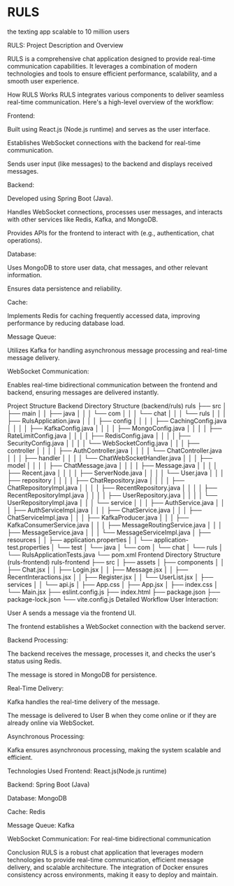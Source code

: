 # RULS
the texting app scalable to 10 million users 


RULS: Project Description and Overview 

RULS is a comprehensive chat application designed to provide real-time communication capabilities. It leverages a combination of modern technologies and tools to ensure efficient performance, scalability, and a smooth user experience.

How RULS Works
RULS integrates various components to deliver seamless real-time communication. Here's a high-level overview of the workflow:

Frontend:

Built using React.js (Node.js runtime) and serves as the user interface.

Establishes WebSocket connections with the backend for real-time communication.

Sends user input (like messages) to the backend and displays received messages.

Backend:

Developed using Spring Boot (Java).

Handles WebSocket connections, processes user messages, and interacts with other services like Redis, Kafka, and MongoDB.

Provides APIs for the frontend to interact with (e.g., authentication, chat operations).

Database:

Uses MongoDB to store user data, chat messages, and other relevant information.

Ensures data persistence and reliability.

Cache:

Implements Redis for caching frequently accessed data, improving performance by reducing database load.

Message Queue:

Utilizes Kafka for handling asynchronous message processing and real-time message delivery.

WebSocket Communication:

Enables real-time bidirectional communication between the frontend and backend, ensuring messages are delivered instantly.

Project Structure
Backend Directory Structure (backend/ruls)
ruls
├── src
│   ├── main
│   │   ├── java
│   │   │   └── com
│   │   │       └── chat
│   │   │           └── ruls
│   │   │               ├── RulsApplication.java
│   │   │               ├── config
│   │   │               │   ├── CachingConfig.java
│   │   │               │   ├── KafkaConfig.java
│   │   │               │   ├── MongoConfig.java
│   │   │               │   ├── RateLimitConfig.java
│   │   │               │   ├── RedisConfig.java
│   │   │               │   ├── SecurityConfig.java
│   │   │               │   └── WebSocketConfig.java
│   │   │               ├── controller
│   │   │               │   ├── AuthController.java
│   │   │               │   └── ChatController.java
│   │   │               ├── handler
│   │   │               │   └── ChatWebSocketHandler.java
│   │   │               ├── model
│   │   │               │   ├── ChatMessage.java
│   │   │               │   ├── Message.java
│   │   │               │   ├── Recent.java
│   │   │               │   ├── ServerNode.java
│   │   │               │   └── User.java
│   │   │               ├── repository
│   │   │               │   ├── ChatRepository.java
│   │   │               │   ├── ChatRepositoryImpl.java
│   │   │               │   ├── RecentRepository.java
│   │   │               │   ├── RecentRepositoryImpl.java
│   │   │               │   ├── UserRepository.java
│   │   │               │   └── UserRepositoryImpl.java
│   │   │               └── service
│   │   │                   ├── AuthService.java
│   │   │                   ├── AuthServiceImpl.java
│   │   │                   ├── ChatService.java
│   │   │                   ├── ChatServiceImpl.java
│   │   │                   ├── KafkaProducer.java
│   │   │                   ├── KafkaConsumerService.java
│   │   │                   ├── MessageRoutingService.java
│   │   │                   ├── MessageService.java
│   │   │                   └── MessageServiceImpl.java
│   ├── resources
│   │   ├── application.properties
│   │   └── application-test.properties
│   └── test
│       └── java
│           └── com
│               └── chat
│                   └── ruls
│                       └── RulsApplicationTests.java
└── pom.xml
Frontend Directory Structure (ruls-frontend)
ruls-frontend
├── src
│   ├── assets
│   ├── components
│   │   ├── Chat.jsx
│   │   ├── Login.jsx
│   │   ├── Message.jsx
│   │   ├── RecentInteractions.jsx
│   │   ├── Register.jsx
│   │   └── UserList.jsx
│   ├── services
│   │   └── api.js
│   ├── App.css
│   ├── App.jsx
│   ├── index.css
│   └── Main.jsx
├── eslint.config.js
├── index.html
├── package.json
├── package-lock.json
└── vite.config.js
Detailed Workflow
User Interaction:

User A sends a message via the frontend UI.

The frontend establishes a WebSocket connection with the backend server.

Backend Processing:

The backend receives the message, processes it, and checks the user's status using Redis.

The message is stored in MongoDB for persistence.

Real-Time Delivery:

Kafka handles the real-time delivery of the message.

The message is delivered to User B when they come online or if they are already online via WebSocket.

Asynchronous Processing:

Kafka ensures asynchronous processing, making the system scalable and efficient.

Technologies Used
Frontend: React.js(Node.js runtime)

Backend: Spring Boot (Java)

Database: MongoDB

Cache: Redis

Message Queue: Kafka

WebSocket Communication: For real-time bidirectional communication

Conclusion
RULS is a robust chat application that leverages modern technologies to provide real-time communication, efficient message delivery, and scalable architecture. The integration of Docker ensures consistency across environments, making it easy to deploy and maintain.

